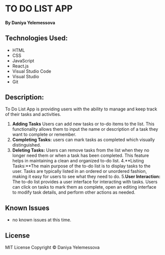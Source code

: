 # TO DO LIST APP

#### By Daniya Yelemessova

## Technologies Used:

* HTML
* CSS
* JavaScript
* React.js
* Visual Studio Code
* Visual Studio
* Git

## Description:

To Do List App is providing users with the ability to manage and keep track of their tasks and activities.
1. **Adding Tasks** Users can add new tasks or to-do items to the list. This functionality allows them to input the name or description of a task they want to complete or remember.
2. **Completing Tasks:** users can mark tasks as completed which visually distinguished.
3. **Deleting Tasks:** Users can remove tasks from the list when they no longer need them or when a task has been completed. This feature helps in maintaining a clean and organized to-do list.
4.**Listing Tasks:**The main purpose of the to-do list is to display tasks to the user. Tasks are typically listed in an ordered or unordered fashion, making it easy for users to see what they need to do.
5.**User Interaction:** The to-do list provides a user interface for interacting with tasks. Users can click on tasks to mark them as complete, open an editing interface to modify task details, and perform other actions as needed.


## Known Issues
* no known issues at this time.

## License 
MIT License
Copyright © Daniya Yelemessova